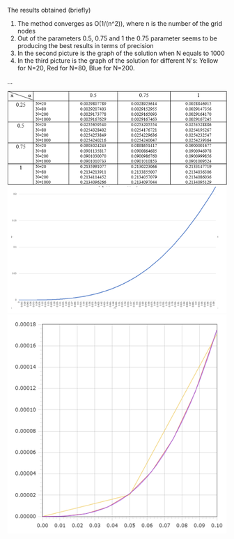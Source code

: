 The results obtained (briefly) 
1. The method converges as O(1/(n^2)), where n is the number of the grid nodes
2. Out of the parameters 0.5, 0.75 and 1 the 0.75 parameter seems to be producing the best results in terms of precision  
3. In the second picture is the graph of the solution when N equals to 1000  
4. In the third picture is the graph of the solution for different N's: Yellow for N=20, Red for N=80, Blue for N=200.    


...  

  


![](https://github.com/oscar-foxtrot/University-stuff/blob/main/Exploring_Runge_Kutta/Images/Table1.png)  
![](https://github.com/oscar-foxtrot/University-stuff/blob/main/Exploring_Runge_Kutta/Images/Fig1.png)  
![](https://github.com/oscar-foxtrot/University-stuff/blob/main/Exploring_Runge_Kutta/Images/Fig2.png)  
